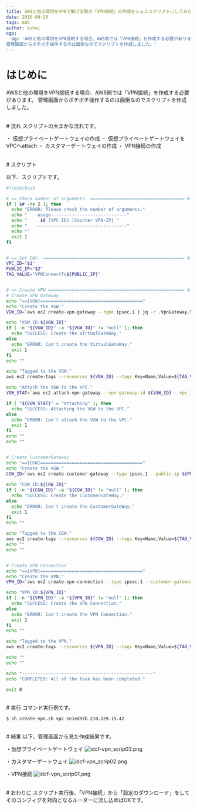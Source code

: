 ```yaml
---
title: AWSと他の環境をVPNで繋げる際の「VPN接続」の作成をシェルスクリプトにしてみた。
date: 2016-08-16
tags: AWS
author: kohei
ogp:
  og: 'AWSと他の環境をVPN接続する場合、AWS側では「VPN接続」を作成する必要があります。
管理画面からポチポチ操作するのは面倒なのでスクリプトを作成しました。'
---
```



# はじめに
AWSと他の環境をVPN接続する場合、AWS側では「VPN接続」を作成する必要があります。
管理画面からポチポチ操作するのは面倒なのでスクリプトを作成しました。


<br>
# 流れ
スクリプトの大まかな流れです。

・ 仮想プライベートゲートウェイの作成
・ 仮想プライベートゲートウェイをVPCへattach
・ カスタマーゲートウェイの作成
・ VPN接続の作成



<br>
# スクリプト

以下、スクリプトです。

```bash:create-vpn.sh
#!/bin/bash

# == Check number of arguments. ==================================== #
if [ $# -ne 2 ]; then
  echo "ERROR: Please check the number of arguments."
  echo "   -usage-----------------------------"
  echo "     $0 [VPC ID] [Counter VPN-IP] "
  echo "   -----------------------------------"
  echo ""
  exit 1
fi


# == Set ENV. ====================================================== #
VPC_ID="$1"
PUBLIC_IP="$2"
TAG_VALUE="VPNConnectTo${PUBLIC_IP}"


# == Create VPN ==================================================== #
# Create VPN Gateway
echo "==[VGW]======================================="
echo "Create the VGW."
VGW_ID=`aws ec2 create-vpn-gateway --type ipsec.1 | jq -r .VpnGateway.VpnGatewayId`

echo "VGW_ID:${VGW_ID}"
if [ -n "${VGW_ID}" -a "${VGW_ID}" != "null" ]; then
  echo "SUCCESS: Create the VirtualGateWay."
else
  echo "ERROR: Can't create the VirtualGateWay."
  exit 1
fi
echo ""

echo "Tagged to the VGW."
aws ec2 create-tags --resources ${VGW_ID} --tags Key=Name,Value=${TAG_VALUE}

echo "Attach the VGW to the VPC."
VGW_STAT=`aws ec2 attach-vpn-gateway --vpn-gateway-id ${VGW_ID} --vpc-id ${VPC_ID} | jq -r .VpcAttachment.State`

if [ "${VGW_STAT}" = "attaching" ]; then
  echo "SUCCESS: Attaching the VGW to the VPC."
else
  echo "ERROR: Can't attach the VGW to the VPC."
  exit 1
fi
echo ""
echo ""


# Create CustomerGateway
echo "==[CGW]======================================="
echo "Create the VGW."
CGW_ID=`aws ec2 create-customer-gateway --type ipsec.1 --public-ip ${PUBLIC_IP} --bgp-asn 65000 | jq -r .CustomerGateway.CustomerGatewayId`
 
echo "CGW_ID:${CGW_ID}"
if [ -n "${CGW_ID}" -a "${CGW_ID}" != "null" ]; then
  echo "SUCCESS: Create the CustomerGateWay."
else
  echo "ERROR: Can't create the CustomerGateWay."
  exit 1
fi
echo ""

echo "Tagged to the CGW."
aws ec2 create-tags --resources ${CGW_ID} --tags Key=Name,Value=${TAG_VALUE}
echo ""
echo ""


# Create VPN Connection
echo "==[VPN]======================================="
echo "Create the VPN."
VPN_ID=`aws ec2 create-vpn-connection --type ipsec.1 --customer-gateway-id ${CGW_ID} --vpn-gateway-id ${VGW_ID} | jq -r .VpnConnection.VpnConnectionId`

echo "VPN_ID:${VPN_ID}"
if [ -n "${VPN_ID}" -a "${VPN_ID}" != "null" ]; then
  echo "SUCCESS: Create the VPN Connection."
else
  echo "ERROR: Can't create the VPN Connection."
  exit 1
fi
echo ""

echo "Tagged to the VPN."
aws ec2 create-tags --resources ${VPN_ID} --tags Key=Name,Value=${TAG_VALUE}

echo ""
echo ""

echo "--------------------------------------------------"
echo "COMPLETED: All of the task has been completed."

exit 0
```


<br>
# 実行
コマンド実行例です。

```bash:実行例
$ sh create-vpn.sh vpc-1e1ed97b 210.129.19.42
```


<br>
# 結果
以下、管理画面から見た作成結果です。

・仮想プライベートゲートウェイ
![idcf-vpn_scrip03.png](https://qiita-image-store.s3.amazonaws.com/0/82090/47834725-e13f-8cf9-d3a3-33f1cf51da26.png)

・カスタマーゲートウェイ
![idcf-vpn_scrip02.png](https://qiita-image-store.s3.amazonaws.com/0/82090/ee9a3f30-87a6-a69d-c6ad-6069eeb8928f.png)

・VPN接続
![idcf-vpn_scrip01.png](https://qiita-image-store.s3.amazonaws.com/0/82090/39290a24-e4ab-22dd-1d50-ec27b4183345.png)


<br>
# おわりに
スクリプト実行後、「VPN接続」から「設定のダウンロード」をしてそのコンフィグを対向となるルーターに流し込めばOKです。


